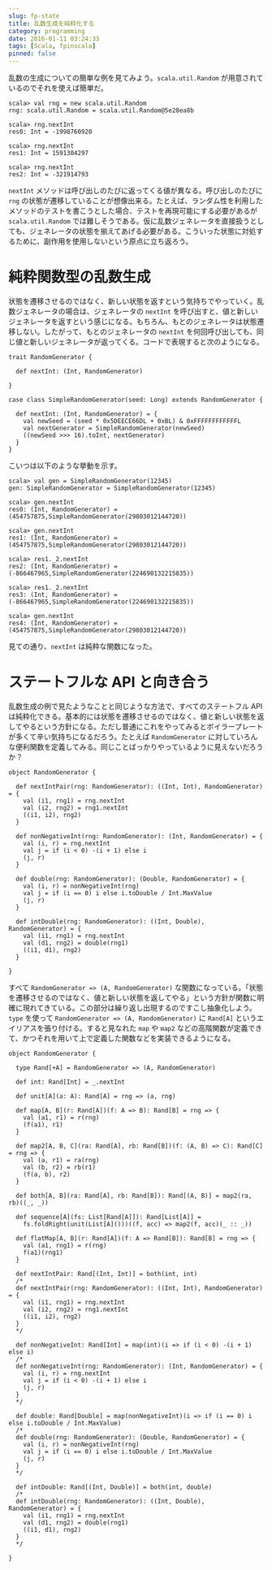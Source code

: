 ```yaml
---
slug: fp-state
title: 乱数生成を純粋化する
category: programming
date: 2016-01-11 03:24:33
tags: [Scala, fpinscala]
pinned: false
---
```


乱数の生成についての簡単な例を見てみよう。`scala.util.Random` が用意されているのでそれを使えば簡単だ。

```
scala> val rng = new scala.util.Random
rng: scala.util.Random = scala.util.Random@5e28ea8b

scala> rng.nextInt
res0: Int = -1998760920

scala> rng.nextInt
res1: Int = 1591304297

scala> rng.nextInt
res2: Int = -321914793
```

`nextInt` メソッドは呼び出しのたびに返ってくる値が異なる。呼び出しのたびに `rng` の状態が遷移していることが想像出来る。たとえば、ランダム性を利用したメソッドのテストを書こうとした場合、テストを再現可能にする必要があるが `scala.util.Random` では難しそうである。仮に乱数ジェネレータを直接扱うとしても、ジェネレータの状態を揃えてあげる必要がある。こういった状態に対処するために、副作用を使用しないという原点に立ち返ろう。

# 純粋関数型の乱数生成

状態を遷移させるのではなく、新しい状態を返すという気持ちでやっていく。乱数ジェネレータの場合は、ジェネレータの `nextInt` を呼び出すと、値と新しいジェネレータを返すという感じになる。もちろん、もとのジェネレータは状態遷移しない。したがって、もとのジェネレータの `nextInt` を何回呼び出しても、同じ値と新しいジェネレータが返ってくる。コードで表現すると次のようになる。

```
trait RandomGenerator {

  def nextInt: (Int, RandomGenerator)

}

case class SimpleRandomGenerator(seed: Long) extends RandomGenerator {

  def nextInt: (Int, RandomGenerator) = {
    val newSeed = (seed * 0x5DEECE66DL + 0xBL) & 0xFFFFFFFFFFFFL
    val nextGenerator = SimpleRandomGenerator(newSeed)
    ((newSeed >>> 16).toInt, nextGenerator)
  }
}
```

こいつは以下のような挙動を示す。

```
scala> val gen = SimpleRandomGenerator(12345)
gen: SimpleRandomGenerator = SimpleRandomGenerator(12345)

scala> gen.nextInt
res0: (Int, RandomGenerator) = (454757875,SimpleRandomGenerator(29803012144720))

scala> gen.nextInt
res1: (Int, RandomGenerator) = (454757875,SimpleRandomGenerator(29803012144720))

scala> res1._2.nextInt
res2: (Int, RandomGenerator) = (-866467965,SimpleRandomGenerator(224690132215835))

scala> res1._2.nextInt
res3: (Int, RandomGenerator) = (-866467965,SimpleRandomGenerator(224690132215835))

scala> gen.nextInt
res4: (Int, RandomGenerator) = (454757875,SimpleRandomGenerator(29803012144720))
```

見ての通り、`nextInt` は純粋な関数になった。

# ステートフルな API と向き合う

乱数生成の例で見たようなことと同じような方法で、すべてのステートフル API は純粋化できる。基本的には状態を遷移させるのではなく、値と新しい状態を返してやるという方針になる。ただし普通にこれをやってみるとボイラープレートが多くて辛い気持ちになるだろう。たとえば `RandomGenerator` に対していろんな便利関数を定義してみる。同じことばっかりやっているように見えないだろうか？

```
object RandomGenerator {

  def nextIntPair(rng: RandomGenerator): ((Int, Int), RandomGenerator) = {
    val (i1, rng1) = rng.nextInt
    val (i2, rng2) = rng1.nextInt
    ((i1, i2), rng2)
  }

  def nonNegativeInt(rng: RandomGenerator): (Int, RandomGenerator) = {
    val (i, r) = rng.nextInt
    val j = if (i < 0) -(i + 1) else i
    (j, r)
  }

  def double(rng: RandomGenerator): (Double, RandomGenerator) = {
    val (i, r) = nonNegativeInt(rng)
    val j = if (i == 0) i else i.toDouble / Int.MaxValue
    (j, r)
  }

  def intDouble(rng: RandomGenerator): ((Int, Double), RandomGenerator) = {
    val (i1, rng1) = rng.nextInt
    val (d1, rng2) = double(rng1)
    ((i1, d1), rng2)
  }

}
```

すべて `RandomGenerator => (A, RandomGenerator)` な関数になっている。「状態を遷移させるのではなく、値と新しい状態を返してやる」という方針が関数に明確に現れてきている。この部分は繰り返し出現するのですこし抽象化しよう。`type` を使って `RandomGenerator => (A, RandomGenerator)` に `Rand[A]` というエイリアスを張り付ける。すると見なれた `map` や `map2` などの高階関数が定義できて、かつそれを用いて上で定義した関数などを実装できるようになる。

```
object RandomGenerator {

  type Rand[+A] = RandomGenerator => (A, RandomGenerator)

  def int: Rand[Int] = _.nextInt

  def unit[A](a: A): Rand[A] = rng => (a, rng)

  def map[A, B](r: Rand[A])(f: A => B): Rand[B] = rng => {
    val (a1, r1) = r(rng)
    (f(a1), r1)
  }

  def map2[A, B, C](ra: Rand[A], rb: Rand[B])(f: (A, B) => C): Rand[C] = rng => {
    val (a, r1) = ra(rng)
    val (b, r2) = rb(r1)
    (f(a, b), r2)
  }

  def both[A, B](ra: Rand[A], rb: Rand[B]): Rand[(A, B)] = map2(ra, rb)((_, _))

  def sequence[A](fs: List[Rand[A]]): Rand[List[A]] =
    fs.foldRight(unit(List[A]()))((f, acc) => map2(f, acc)(_ :: _))

  def flatMap[A, B](r: Rand[A])(f: A => Rand[B]): Rand[B] = rng => {
    val (a1, rng1) = r(rng)
    f(a1)(rng1)
  }

  def nextIntPair: Rand[(Int, Int)] = both(int, int)
  /*
  def nextIntPair(rng: RandomGenerator): ((Int, Int), RandomGenerator) = {
    val (i1, rng1) = rng.nextInt
    val (i2, rng2) = rng1.nextInt
    ((i1, i2), rng2)
  }
  */

  def nonNegativeInt: Rand[Int] = map(int)(i => if (i < 0) -(i + 1) else i)
  /*
  def nonNegativeInt(rng: RandomGenerator): (Int, RandomGenerator) = {
    val (i, r) = rng.nextInt
    val j = if (i < 0) -(i + 1) else i
    (j, r)
  }
  */

  def double: Rand[Double] = map(nonNegativeInt)(i => if (i == 0) i else i.toDouble / Int.MaxValue)
  /*
  def double(rng: RandomGenerator): (Double, RandomGenerator) = {
    val (i, r) = nonNegativeInt(rng)
    val j = if (i == 0) i else i.toDouble / Int.MaxValue
    (j, r)
  }
  */

  def intDouble: Rand[(Int, Double)] = both(int, double)
  /*
  def intDouble(rng: RandomGenerator): ((Int, Double), RandomGenerator) = {
    val (i1, rng1) = rng.nextInt
    val (d1, rng2) = double(rng1)
    ((i1, d1), rng2)
  }
  */

}
```
